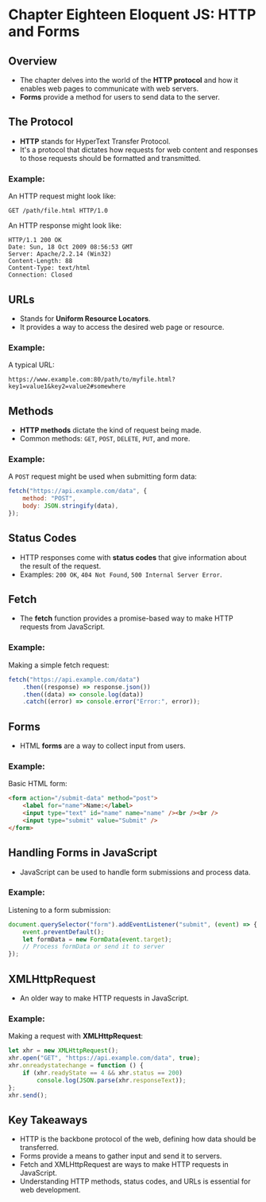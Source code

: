 # Chapter Eighteen Eloquent JS: HTTP and Forms

## Overview

- The chapter delves into the world of the **HTTP protocol** and how it enables web pages to communicate with web servers.
- **Forms** provide a method for users to send data to the server.

## The Protocol

- **HTTP** stands for HyperText Transfer Protocol.
- It's a protocol that dictates how requests for web content and responses to those requests should be formatted and transmitted.

### Example:

An HTTP request might look like:

```
GET /path/file.html HTTP/1.0
```

An HTTP response might look like:

```
HTTP/1.1 200 OK
Date: Sun, 18 Oct 2009 08:56:53 GMT
Server: Apache/2.2.14 (Win32)
Content-Length: 88
Content-Type: text/html
Connection: Closed
```

## URLs

- Stands for **Uniform Resource Locators**.
- It provides a way to access the desired web page or resource.

### Example:

A typical URL:

```
https://www.example.com:80/path/to/myfile.html?key1=value1&key2=value2#somewhere
```

## Methods

- **HTTP methods** dictate the kind of request being made.
- Common methods: `GET`, `POST`, `DELETE`, `PUT`, and more.

### Example:

A `POST` request might be used when submitting form data:

```javascript
fetch("https://api.example.com/data", {
	method: "POST",
	body: JSON.stringify(data),
});
```

## Status Codes

- HTTP responses come with **status codes** that give information about the result of the request.
- Examples: `200 OK`, `404 Not Found`, `500 Internal Server Error`.

## Fetch

- The **fetch** function provides a promise-based way to make HTTP requests from JavaScript.

### Example:

Making a simple fetch request:

```javascript
fetch("https://api.example.com/data")
	.then((response) => response.json())
	.then((data) => console.log(data))
	.catch((error) => console.error("Error:", error));
```

## Forms

- HTML **forms** are a way to collect input from users.

### Example:

Basic HTML form:

```html
<form action="/submit-data" method="post">
	<label for="name">Name:</label>
	<input type="text" id="name" name="name" /><br /><br />
	<input type="submit" value="Submit" />
</form>
```

## Handling Forms in JavaScript

- JavaScript can be used to handle form submissions and process data.

### Example:

Listening to a form submission:

```javascript
document.querySelector("form").addEventListener("submit", (event) => {
	event.preventDefault();
	let formData = new FormData(event.target);
	// Process formData or send it to server
});
```

## XMLHttpRequest

- An older way to make HTTP requests in JavaScript.

### Example:

Making a request with **XMLHttpRequest**:

```javascript
let xhr = new XMLHttpRequest();
xhr.open("GET", "https://api.example.com/data", true);
xhr.onreadystatechange = function () {
	if (xhr.readyState == 4 && xhr.status == 200)
		console.log(JSON.parse(xhr.responseText));
};
xhr.send();
```

## Key Takeaways

- HTTP is the backbone protocol of the web, defining how data should be transferred.
- Forms provide a means to gather input and send it to servers.
- Fetch and XMLHttpRequest are ways to make HTTP requests in JavaScript.
- Understanding HTTP methods, status codes, and URLs is essential for web development.
